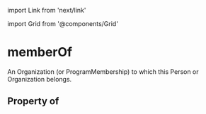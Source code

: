 import Link from 'next/link'
  
import Grid from '@components/Grid'

# memberOf

An Organization (or ProgramMembership) to which this Person or Organization belongs.

## Property of



